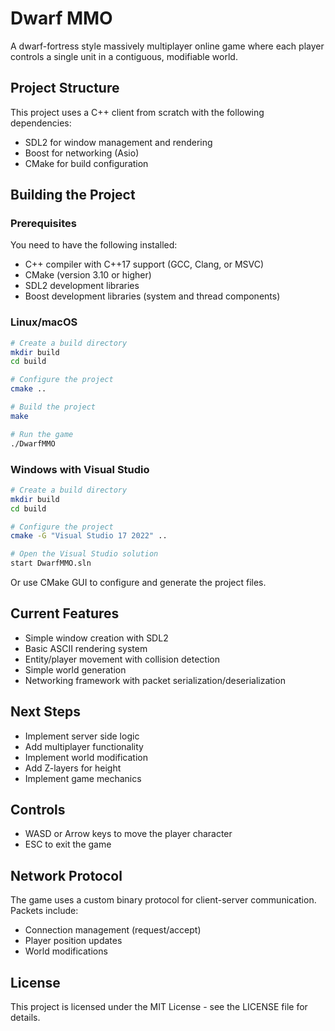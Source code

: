 # Dwarf MMO

A dwarf-fortress style massively multiplayer online game where each player controls a single unit in a contiguous, modifiable world.

## Project Structure

This project uses a C++ client from scratch with the following dependencies:
- SDL2 for window management and rendering
- Boost for networking (Asio)
- CMake for build configuration

## Building the Project

### Prerequisites

You need to have the following installed:
- C++ compiler with C++17 support (GCC, Clang, or MSVC)
- CMake (version 3.10 or higher)
- SDL2 development libraries
- Boost development libraries (system and thread components)

### Linux/macOS

```bash
# Create a build directory
mkdir build
cd build

# Configure the project
cmake ..

# Build the project
make

# Run the game
./DwarfMMO
```

### Windows with Visual Studio

```bash
# Create a build directory
mkdir build
cd build

# Configure the project
cmake -G "Visual Studio 17 2022" ..

# Open the Visual Studio solution
start DwarfMMO.sln
```

Or use CMake GUI to configure and generate the project files.

## Current Features

- Simple window creation with SDL2
- Basic ASCII rendering system
- Entity/player movement with collision detection
- Simple world generation
- Networking framework with packet serialization/deserialization

## Next Steps

- Implement server side logic
- Add multiplayer functionality
- Implement world modification
- Add Z-layers for height
- Implement game mechanics

## Controls

- WASD or Arrow keys to move the player character
- ESC to exit the game

## Network Protocol

The game uses a custom binary protocol for client-server communication. Packets include:
- Connection management (request/accept)
- Player position updates
- World modifications

## License

This project is licensed under the MIT License - see the LICENSE file for details.